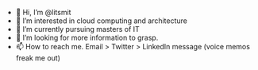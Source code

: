 - 👋 Hi, I’m @litsmit
- 👀 I’m interested in cloud computing and architecture
- 🌱 I’m currently pursuing masters of IT 
- 💞️ I’m looking for more information to grasp.
- 📫 How to reach me. Email > Twitter > LinkedIn message (voice memos freak me out)


